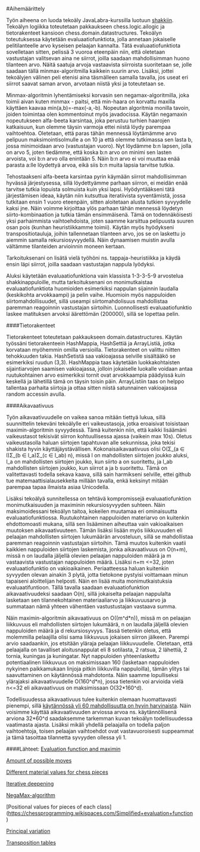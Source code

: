 #Aihemäärittely

Työn aiheena on luoda tekoäly JavaLabra-kurssilla luotuun [shakkiin](https://github.com/salsam/Samin-shakki). Tekoälyn logiikka toteutetaan pakkaukseen chess.logic.ailogic ja tietorakenteet kansioon chess.domain.datastructures. Tekoälyn toteutuksessa käytetään evaluaatiofunktiota, jolla annetaan jokaiselle pelitilanteelle arvo kyseisen pelaajan kannalta. Tätä evaluaatiofunktiota sovelletaan sitten, pelissä 3 vuoroa eteenpäin niin, että oletetaan vastustajan valitsevan aina ne siirrot, joilla saadaan mahdollisimman huono tilanteen arvo. Näitä saatuja arvoja vastaavista siirroista suoritetaan se, jolle saadaan tällä minmax-algoritmilla kaikkein suurin arvo. Lisäksi, jottei tekoälyjen välinen peli etenisi aina täsmälleen samalla tavalla, jos useat eri siirrot saavat saman arvon, arvotaan niistä yksi ja toteutetaan se.

Minmax-algoritmin lyhentämiseksi korvasin sen negamax-algoritmilla, joka toimii aivan kuten minmax - paitsi, että min-haara on korvattu maxilla käyttäen kaavaa min(a,b)=-max(-a,-b). Nopeutan algoritmia monilla tavoin, joiden toimintaa olen kommentoinut myös javadocissa. Käytän negamaxin nopeutukseen alfa-beeta karsintaa, joka perustuu turhien haarojen katkaisuun, kun olemme täysin varmoja ettei niistä löydy parempaa vaihtoehtoa. Oletetaan, että paras tähän mennessä löytämämme arvo pelipuun maksimointisolmulle a on 10 ja että olemme tutkimassa sen lasta b, jossa minimoidaan arvo (vastustajan vuoro). Nyt löydämme b:n lapsen, jolla on arvo 5, joten tiedämme, että koska b:n arvo on minimi sen lasten arvoista, voi b:n arvo olla enintään 5. Näin b:n arvo ei voi muuttaa enää parasta a:lle löydettyä arvoa, eikä siis b:n muita lapsia tarvitse tutkia.

Tehostaakseni alfa-beeta karsintaa pyrin käymään siirrot mahdollisimman hyvässä järjestysessa, sillä löydettyämme parhaan siirron, ei meidän enää tarvitse tutkia lopuista solmuista kuin yksi lapsi. Hyödyntääkseni tätä järjestämisen ideaa, käytän niin kutsuttua iteratiivista syventämistä, jossa tutkitaan ensin 1 vuoro eteenpäin, sitten aloitetaan alusta tutkien syvyydelle kaksi jne. Näin voimme kirjoittaa ylös parhaan tähän mennessä löydetyn siirto-kombinaation ja tutkia tämän ensimmäisenä. Tämä on todennäköisesti yksi parhaimmista vaihtoehdoista, joten saamme karsittua pelipuusta suuren osan pois (kunhan heuristiikkamme toimii). Käytän myös hyödykseni transpositiotauluja, joihin tallennetaan tilanteen arvo, jos se on laskettu jo aiemmin samalla rekursiosyvyydellä. Näin dynaamisen muistin avulla vältämme tilanteiden arvioinnin moneen kertaan.

Tarkoituksenani on lisätä vielä työhöni ns. tappaja-heuristiikka ja käydä ensin läpi siirrot, joilla saadaan vastustajan nappula lyödyksi.

Aluksi käytetään evaluaatiofunktiona vain klassista 1-3-3-5-9 arvostelua shakkinappuloille, mutta tarkoituksenani on monimutkaistaa evaluaatiofunktiota huomioiden esimerkiksi nappulan sijainnin laudalla (keskikohta arvokkaampi) ja pelin vaihe. Huomioin myös nappuloiden siirtomahdollisuudet, sillä useampi siirtomahdolisuus mahdollistaa paremman reagoinnin vastustajan siirtoihin. Luonnollisesti evaluaatiofunktio laskee matituksen arvoksi äärettömän (200000), sillä se lopettaa pelin.

####Tietorakenteet

Tietorakenteet toteutetaan pakkaukseen domain.datastructures. Käytän työssäni tietorakenteein HashMappia, HashSettiä ja ArrayListiä, jotka korvataan myöhemmin omilla versioilla. Tietorakenteet on valittu niitten tehokkuuden takia. HashSetistä saa vakioajassa selville sisältääkö se esimerkiksi ruudun (3,3). HashMappia taas käytetään luokkakohtaisten sijaintiarvojen saamisen vakioajassa, jolloin jokaiselle luokalle voidaan antaa ruutukohtainen arvo esimerkiksi tornit ovat arvokkaampia päädyissä kuin keskellä ja lähetillä tämä on täysin toisin päin. ArrayListiin taas on helppo tallentaa parhaita siirtoja ja ottaa sitten niistä satunnainen vakioajassa random accessin avulla.

####Aikavaativuus

Työn aikavaativuudelle on vaikea sanoa mitään tiettyä lukua, sillä suunnittelin tekeväni tekoälylle eri vaikeustasoja, jotka eroaisivat toisistaan maximin-algoritmin syvyydessä. Tämä kuitenkin niin, että kaikki lisäämäni vaikeustasot tekisivät siirron kohtuullisessa ajassa (vaikein max 10s). Oletus vaikeustasolla haluan siirtojen tapahtuvan alle sekunnissa, joka tekisi shakista hyvin käyttäjäystävällisen. Kokonaisaikavaativuus olisi O(Σ\_(a ∈ l)Σ\_(b ∈ l\_a)Σ\_(c ∈ l\_ab) n), missä l on mahdollisten siirtojen joukko aluksi, l\_a on mahdollisten siirtojen joukko, kun siirto a on suoritettu, ja l\_ab mahdollisten siirtojen joukko, kun siirrot a ja b suoritettu. Tämä on valitettavasti todella sekava kaava, sillä sain harmikseni selville, ettei github tue matemaattisialausekkeita millään tavalla, enkä keksinyt mitään parempaa tapaa ilmaista asiaa Unicodella. 

Lisäksi tekoälyä sunnitellessa on tehtävä kompromissejä evaluaatiofunktion monimutkaisuuden ja maximinin rekursiosyvyyden suhteen. Näin maksimoidessani tekoälyn taitoa, kokeilen muutamaa eri ominaisuutta evaluaatiofunktiossa. Ruutukohtainen  nappuloiden materiarvo on kuitenkin ehdottomoasti mukana, sillä sen lisääminen aiheuttaa vain vakioaikaisen muutoksen aikavaativuuteen. Tämän lisäksi lisään myös liikkuvuuden eli pelaajan mahdollisten siirtojen lukumäärän arvosteluun, sillä se mahdollistaa paremman reagoinnin vastustajan siirtoihin. Tämä muutos kuitenkin vaatii kaikkien nappuloiden siirtojen laskemista, jonka aikavaativuus on O(n+m), missä n on laudalla jäljellä olevien pelaajan nappuloiden määrä ja m vastaavista vastustajan nappuloiden määrä. Lisäksi n+m <=32, joten evaluaatiofunktio on vakioaikainen. Periaatteessa haluan kuitenkin syvyyden olevan ainakin 3 plytä, jotta tietokone pystyisi voittamaan minun tapaiseni aloittelijan helposti. Näin en lisää muita monimutkaistuksia evaluaatifuntioon. Tällä tavalla saadaan evaluaatiofunktion aikavaativuudeksi saadaan O(n), sillä jokaiselta pelaajan nappulalta lasketaan sen tilannekohtainen materiaaliarvo ja liikkuvuusarvo ja summataan nämä yhteen vähentäen vastustustajan vastaava summa.

Näin maximin-algoritmin aikavaativuus on O((m^d\*n)), missä m on pelaajan liikkuvuus eli mahdollisten siirtojen lukumäärä, n on laudalla jäljellä olevien nappuloiden määrä ja d rekursiosyvyys. Tässä tietenkin oletus, että molemmilla pelaajilla olisi sama liikkuvuus jokaisen siirron jälkeen. Parempi arvio saadaankin, jos etsitään yläraja pelaajan liikkuvuudelle. Oletetaan, että pelaajalla on tavalliset aloitusnappulat eli 8 sotilasta, 2 ratsua, 2 lähettiä, 2 tornia, kuningas ja kuningatar. Nyt nappuloiden yhteenlaskettu potentiaalinen liikkuvuus on maksimissaan 160 (lasketaan nappuloiden nykyinen paikkamukaan linjoja pitkin liikkuvilla nappuloilla), tämän ylitys tai saavuttaminen on käytännössä mahdotonta. Näin saamme lopulliseksi ylärajaksi aikavaativuudelle O(160^d\*n), jossa tietenkin voi arvioida vielä n<=32 eli aikavaativuus on maksimissaan O(32\*160^d). 

Todellisuudessa aikavaativuus tulee kuitenkin olemaan huomattavasti pienempi, sillä [käytännössä yli 60 mahdollisuutta on hyvin harvinaista](https://www.chess.com/chessopedia/view/mathematics-and-chess). Näin voisimme käyttää aikavaativuuden arviossa arvoa ns. käytännöllisenä arviona 32\*60^d saadaksemme tarkemman kuvan tekoälyn todellisuudessa vaatimasta ajasta. Lisäksi mikäli yhdellä pelaajalla on todella paljon vaihtoehtoja, toisen pelaajan vaihtoehdot ovat vastavuoroisesti suppeammat ja tämä tasoittaa tilannetta syvyyden ollessa yli 1.

####Lähteet:
[Evaluation function and maximin](https://chessprogramming.wikispaces.com/Evaluation)

[Amount of possible moves](https://www.chess.com/chessopedia/view/mathematics-and-chess)

[Different material values for chess pieces](https://en.wikipedia.org/wiki/Chess_piece_relative_value)

[Iterative deepening](https://en.wikipedia.org/wiki/Iterative_deepening_depth-first_search)

[NegaMax-algorithm](https://en.wikipedia.org/wiki/Negamax)

[Positional values for pieces of each class] (https://chessprogramming.wikispaces.com/Simplified+evaluation+function)

[Principal variation](https://chessprogramming.wikispaces.com/Principal+variation?responseToken=9eebfa4cd8351cf79afdf2a772da9d99)

[Transposition tables](https://en.wikipedia.org/wiki/Transposition_table)
